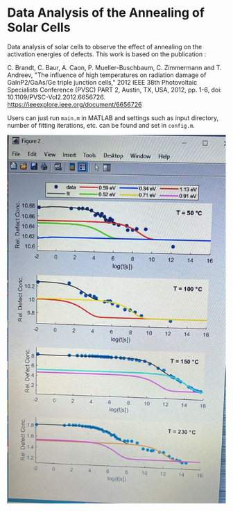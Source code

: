 # Data Analysis of the Annealing of Solar Cells

Data analysis of solar cells to observe the effect of annealing on the activation energies of defects. This work is based on the publication : 

C. Brandt, C. Baur, A. Caon, P. Mueller-Buschbaum, C. Zimmermann and T. Andreev, "The influence of high temperatures on radiation damage of GaInP2/GaAs/Ge triple junction cells," 2012 IEEE 38th Photovoltaic Specialists Conference (PVSC) PART 2, Austin, TX, USA, 2012, pp. 1-6, doi: 10.1109/PVSC-Vol2.2012.6656726.
https://ieeexplore.ieee.org/document/6656726

Users can just run `main.m` in MATLAB and settings such as input directory, number of fitting iterations, etc. can be found and set in `config.m`.

![Alt text](sample_graph.jpg "Optional title")